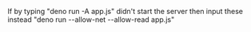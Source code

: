 If by typing "deno run -A app.js" didn't start the server then input these instead "deno run --allow-net --allow-read app.js"